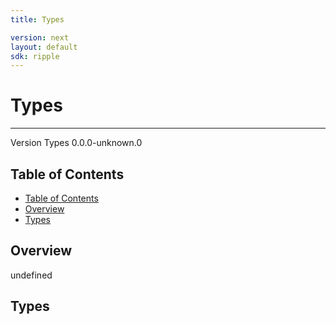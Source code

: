 ```yaml
---
title: Types

version: next
layout: default
sdk: ripple
---
```


# Types

---

Version Types 0.0.0-unknown.0

## Table of Contents

- [Table of Contents](#table-of-contents)
- [Overview](#overview)
- [Types](#types)

## Overview

undefined

## Types

